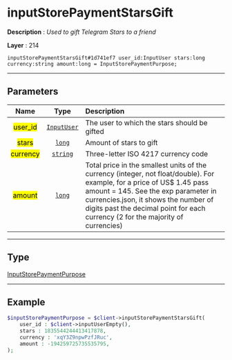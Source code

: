 # inputStorePaymentStarsGift

**Description** : *Used to gift Telegram Stars to a friend*

**Layer** : 214

```tl
inputStorePaymentStarsGift#1d741ef7 user_id:InputUser stars:long currency:string amount:long = InputStorePaymentPurpose;
```

---

## Parameters

| Name | Type | Description |
| :---: | :---: | :--- |
| <mark>user_id</mark> | [`InputUser`](type/InputUser) | The user to which the stars should be gifted |
| <mark>stars</mark> | [`long`](type/long) | Amount of stars to gift |
| <mark>currency</mark> | [`string`](type/string) | Three-letter ISO 4217 currency code |
| <mark>amount</mark> | [`long`](type/long) | Total price in the smallest units of the currency (integer, not float/double). For example, for a price of US$ 1.45 pass amount = 145. See the exp parameter in currencies.json, it shows the number of digits past the decimal point for each currency (2 for the majority of currencies) |

---

## Type

[InputStorePaymentPurpose](type/InputStorePaymentPurpose)

---

## Example

```php
$inputStorePaymentPurpose = $client->inputStorePaymentStarsGift(
	user_id : $client->inputUserEmpty(),
	stars : 1835544244413417878,
	currency : 'xqY3Z9npwPzfJRuc',
	amount : -194259725735535795,
);
```